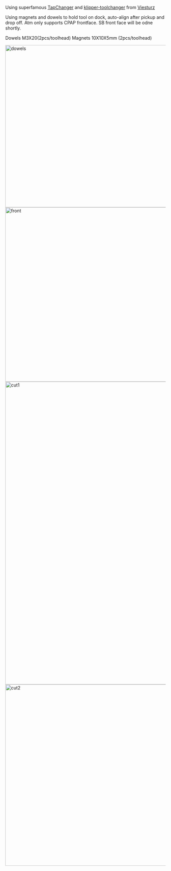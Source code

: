 Using superfamous <a href="https://github.com/viesturz/tapchanger">TapChanger</a>  and <a href="https://github.com/viesturz/klipper-toolchanger">klipper-toolchanger</a> from  <a href="https://github.com/viesturz">Viesturz</a>

Using magnets and dowels to hold tool on dock, auto-align after pickup and drop off. Atm only supports CPAP frontface. SB front face will be odne shortly.

Dowels M3X20(2pcs/toolhead)
Magnets 10X10X5mm (2pcs/toolhead)

<img width="509" alt="dowels" src="https://github.com/MadoxSK/MagDock/assets/157323094/ed585537-5c7a-4af0-87c7-9a8ed6745f43">
<img width="547" alt="front" src="https://github.com/MadoxSK/MagDock/assets/157323094/b1153d66-6fa7-405b-982f-c6b5fe615ddd">
<img width="950" alt="cut1" src="https://github.com/MadoxSK/MagDock/assets/157323094/e08ae327-e536-46be-8e1d-da802990321a">
<img width="569" alt="cut2" src="https://github.com/MadoxSK/MagDock/assets/157323094/e9e74cf0-48f4-4500-b1bf-5b33f139439e">


